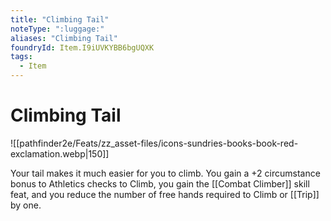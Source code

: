 ```yaml
---
title: "Climbing Tail"
noteType: ":luggage:"
aliases: "Climbing Tail"
foundryId: Item.I9iUVKYBB6bgUQXK
tags:
  - Item
---
```


# Climbing Tail
![[pathfinder2e/Feats/zz_asset-files/icons-sundries-books-book-red-exclamation.webp|150]]

Your tail makes it much easier for you to climb. You gain a +2 circumstance bonus to Athletics checks to Climb, you gain the [[Combat Climber]] skill feat, and you reduce the number of free hands required to Climb or [[Trip]] by one.
